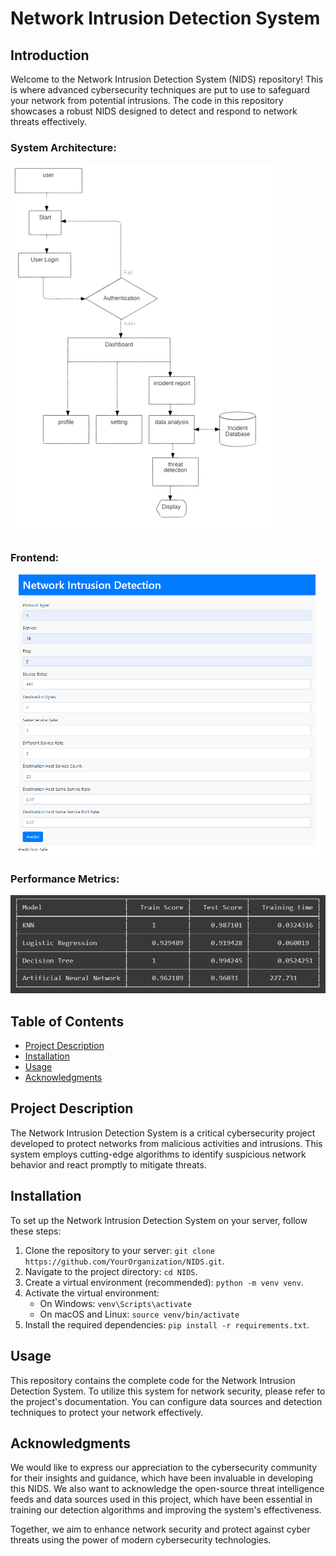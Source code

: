 # Network Intrusion Detection System

## Introduction

Welcome to the Network Intrusion Detection System (NIDS) repository! This is where advanced cybersecurity techniques are put to use to safeguard your network from potential intrusions. The code in this repository showcases a robust NIDS designed to detect and respond to network threats effectively.

### System Architecture:
![NIDS Architecture](images/architecture.png)

### Frontend:
![NIDS Architecture](images/frontend.png)

### Performance Metrics:
![Performance Metrics](images/metrics.png)

## Table of Contents

- [Project Description](#project-description)
- [Installation](#installation)
- [Usage](#usage)
- [Acknowledgments](#acknowledgments)

## Project Description

The Network Intrusion Detection System is a critical cybersecurity project developed to protect networks from malicious activities and intrusions. This system employs cutting-edge algorithms to identify suspicious network behavior and react promptly to mitigate threats.

## Installation

To set up the Network Intrusion Detection System on your server, follow these steps:

1. Clone the repository to your server: `git clone https://github.com/YourOrganization/NIDS.git`.
2. Navigate to the project directory: `cd NIDS`.
3. Create a virtual environment (recommended): `python -m venv venv`.
4. Activate the virtual environment:
   - On Windows: `venv\Scripts\activate`
   - On macOS and Linux: `source venv/bin/activate`
5. Install the required dependencies: `pip install -r requirements.txt`.

## Usage

This repository contains the complete code for the Network Intrusion Detection System. To utilize this system for network security, please refer to the project's documentation. You can configure data sources and detection techniques to protect your network effectively.

## Acknowledgments

We would like to express our appreciation to the cybersecurity community for their insights and guidance, which have been invaluable in developing this NIDS. We also want to acknowledge the open-source threat intelligence feeds and data sources used in this project, which have been essential in training our detection algorithms and improving the system's effectiveness.

Together, we aim to enhance network security and protect against cyber threats using the power of modern cybersecurity technologies.
